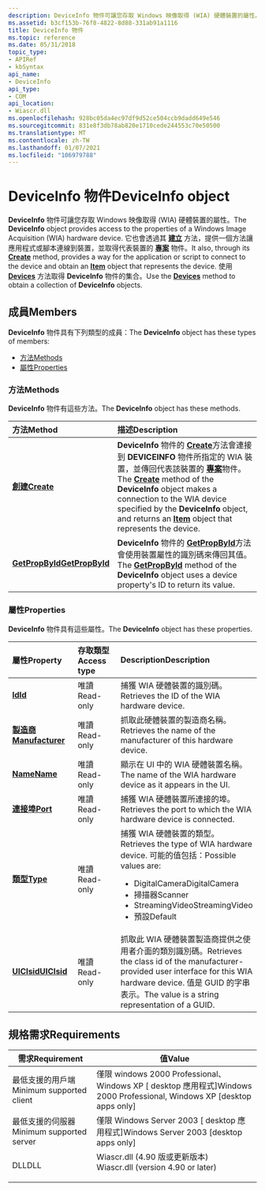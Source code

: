 ```yaml
---
description: DeviceInfo 物件可讓您存取 Windows 映像取得 (WIA) 硬體裝置的屬性。
ms.assetid: b3cf153b-76f8-4822-8d88-331ab91a1116
title: DeviceInfo 物件
ms.topic: reference
ms.date: 05/31/2018
topic_type:
- APIRef
- kbSyntax
api_name:
- DeviceInfo
api_type:
- COM
api_location:
- Wiascr.dll
ms.openlocfilehash: 928bc05da4ec97df9d52ce504ccb9dadd649e546
ms.sourcegitcommit: 831e8f3db78ab820e1710cede244553c70e50500
ms.translationtype: MT
ms.contentlocale: zh-TW
ms.lasthandoff: 01/07/2021
ms.locfileid: "106979788"
---
```

# <a name="deviceinfo-object"></a><span data-ttu-id="3c5ac-103">DeviceInfo 物件</span><span class="sxs-lookup"><span data-stu-id="3c5ac-103">DeviceInfo object</span></span>

<span data-ttu-id="3c5ac-104">**DeviceInfo** 物件可讓您存取 Windows 映像取得 (WIA) 硬體裝置的屬性。</span><span class="sxs-lookup"><span data-stu-id="3c5ac-104">The **DeviceInfo** object provides access to the properties of a Windows Image Acquisition (WIA) hardware device.</span></span> <span data-ttu-id="3c5ac-105">它也會透過其 [**建立**](-wia-iwiadeviceinfo-create.md) 方法，提供一個方法讓應用程式或腳本連線到裝置，並取得代表裝置的 [**專案**](-wia-item.md) 物件。</span><span class="sxs-lookup"><span data-stu-id="3c5ac-105">It also, through its [**Create**](-wia-iwiadeviceinfo-create.md) method, provides a way for the application or script to connect to the device and obtain an [**Item**](-wia-item.md) object that represents the device.</span></span> <span data-ttu-id="3c5ac-106">使用 [**Devices**](-wia-iwia-devices.md) 方法取得 **DeviceInfo** 物件的集合。</span><span class="sxs-lookup"><span data-stu-id="3c5ac-106">Use the [**Devices**](-wia-iwia-devices.md) method to obtain a collection of **DeviceInfo** objects.</span></span>

## <a name="members"></a><span data-ttu-id="3c5ac-107">成員</span><span class="sxs-lookup"><span data-stu-id="3c5ac-107">Members</span></span>

<span data-ttu-id="3c5ac-108">**DeviceInfo** 物件具有下列類型的成員：</span><span class="sxs-lookup"><span data-stu-id="3c5ac-108">The **DeviceInfo** object has these types of members:</span></span>

-   [<span data-ttu-id="3c5ac-109">方法</span><span class="sxs-lookup"><span data-stu-id="3c5ac-109">Methods</span></span>](#methods)
-   [<span data-ttu-id="3c5ac-110">屬性</span><span class="sxs-lookup"><span data-stu-id="3c5ac-110">Properties</span></span>](#properties)

### <a name="methods"></a><span data-ttu-id="3c5ac-111">方法</span><span class="sxs-lookup"><span data-stu-id="3c5ac-111">Methods</span></span>

<span data-ttu-id="3c5ac-112">**DeviceInfo** 物件有這些方法。</span><span class="sxs-lookup"><span data-stu-id="3c5ac-112">The **DeviceInfo** object has these methods.</span></span>



| <span data-ttu-id="3c5ac-113">方法</span><span class="sxs-lookup"><span data-stu-id="3c5ac-113">Method</span></span>                                                 | <span data-ttu-id="3c5ac-114">描述</span><span class="sxs-lookup"><span data-stu-id="3c5ac-114">Description</span></span>                                                                                                                                                                                                                                              |
|:-------------------------------------------------------|:---------------------------------------------------------------------------------------------------------------------------------------------------------------------------------------------------------------------------------------------------------|
| [<span data-ttu-id="3c5ac-115">**創建**</span><span class="sxs-lookup"><span data-stu-id="3c5ac-115">**Create**</span></span>](-wia-iwiadeviceinfo-create.md)           | <span data-ttu-id="3c5ac-116">**DeviceInfo** 物件的 [**Create**](-wia-iwiadeviceinfo-create.md)方法會連接到 **DEVICEINFO** 物件所指定的 WIA 裝置，並傳回代表該裝置的 [**專案**](-wia-item.md)物件。</span><span class="sxs-lookup"><span data-stu-id="3c5ac-116">The [**Create**](-wia-iwiadeviceinfo-create.md) method of the **DeviceInfo** object makes a connection to the WIA device specified by the **DeviceInfo** object, and returns an [**Item**](-wia-item.md) object that represents the device.</span></span><br/> |
| [<span data-ttu-id="3c5ac-117">**GetPropById**</span><span class="sxs-lookup"><span data-stu-id="3c5ac-117">**GetPropById**</span></span>](-wia-iwiadeviceinfo-getpropbyid.md) | <span data-ttu-id="3c5ac-118">**DeviceInfo** 物件的 [**GetPropById**](-wia-iwiadeviceinfo-getpropbyid.md)方法會使用裝置屬性的識別碼來傳回其值。</span><span class="sxs-lookup"><span data-stu-id="3c5ac-118">The [**GetPropById**](-wia-iwiadeviceinfo-getpropbyid.md) method of the **DeviceInfo** object uses a device property's ID to return its value.</span></span><br/>                                                                                               |



 

### <a name="properties"></a><span data-ttu-id="3c5ac-119">屬性</span><span class="sxs-lookup"><span data-stu-id="3c5ac-119">Properties</span></span>

<span data-ttu-id="3c5ac-120">**DeviceInfo** 物件具有這些屬性。</span><span class="sxs-lookup"><span data-stu-id="3c5ac-120">The **DeviceInfo** object has these properties.</span></span>



<table>
<colgroup>
<col style="width: 33%" />
<col style="width: 33%" />
<col style="width: 33%" />
</colgroup>
<thead>
<tr class="header">
<th style="text-align: left;"><span data-ttu-id="3c5ac-121">屬性</span><span class="sxs-lookup"><span data-stu-id="3c5ac-121">Property</span></span></th>
<th style="text-align: left;"><span data-ttu-id="3c5ac-122">存取類型</span><span class="sxs-lookup"><span data-stu-id="3c5ac-122">Access type</span></span></th>
<th style="text-align: left;"><span data-ttu-id="3c5ac-123">Description</span><span class="sxs-lookup"><span data-stu-id="3c5ac-123">Description</span></span></th>
</tr>
</thead>
<tbody>
<tr class="odd">
<td style="text-align: left;"><span data-ttu-id="3c5ac-124"><a href="-wia-iwiadeviceinfo-id.md"><strong>Id</strong></a></span><span class="sxs-lookup"><span data-stu-id="3c5ac-124"><a href="-wia-iwiadeviceinfo-id.md"><strong>Id</strong></a></span></span><br/></td>
<td style="text-align: left;"><span data-ttu-id="3c5ac-125">唯讀</span><span class="sxs-lookup"><span data-stu-id="3c5ac-125">Read-only</span></span><br/></td>
<td style="text-align: left;"><span data-ttu-id="3c5ac-126">捕獲 WIA 硬體裝置的識別碼。</span><span class="sxs-lookup"><span data-stu-id="3c5ac-126">Retrieves the ID of the WIA hardware device.</span></span> <br/></td>
</tr>
<tr class="even">
<td style="text-align: left;"><span data-ttu-id="3c5ac-127"><a href="-wia-iwiadeviceinfo-manufacturer.md"><strong>製造商</strong></a></span><span class="sxs-lookup"><span data-stu-id="3c5ac-127"><a href="-wia-iwiadeviceinfo-manufacturer.md"><strong>Manufacturer</strong></a></span></span><br/></td>
<td style="text-align: left;"><span data-ttu-id="3c5ac-128">唯讀</span><span class="sxs-lookup"><span data-stu-id="3c5ac-128">Read-only</span></span><br/></td>
<td style="text-align: left;"><span data-ttu-id="3c5ac-129">抓取此硬體裝置的製造商名稱。</span><span class="sxs-lookup"><span data-stu-id="3c5ac-129">Retrieves the name of the manufacturer of this hardware device.</span></span><br/></td>
</tr>
<tr class="odd">
<td style="text-align: left;"><span data-ttu-id="3c5ac-130"><a href="-wia-iwiadeviceinfo-name.md"><strong>Name</strong></a></span><span class="sxs-lookup"><span data-stu-id="3c5ac-130"><a href="-wia-iwiadeviceinfo-name.md"><strong>Name</strong></a></span></span><br/></td>
<td style="text-align: left;"><span data-ttu-id="3c5ac-131">唯讀</span><span class="sxs-lookup"><span data-stu-id="3c5ac-131">Read-only</span></span><br/></td>
<td style="text-align: left;"><span data-ttu-id="3c5ac-132">顯示在 UI 中的 WIA 硬體裝置名稱。</span><span class="sxs-lookup"><span data-stu-id="3c5ac-132">The name of the WIA hardware device as it appears in the UI.</span></span><br/></td>
</tr>
<tr class="even">
<td style="text-align: left;"><span data-ttu-id="3c5ac-133"><a href="-wia-iwiadeviceinfo-port.md"><strong>連接埠</strong></a></span><span class="sxs-lookup"><span data-stu-id="3c5ac-133"><a href="-wia-iwiadeviceinfo-port.md"><strong>Port</strong></a></span></span><br/></td>
<td style="text-align: left;"><span data-ttu-id="3c5ac-134">唯讀</span><span class="sxs-lookup"><span data-stu-id="3c5ac-134">Read-only</span></span><br/></td>
<td style="text-align: left;"><span data-ttu-id="3c5ac-135">捕獲 WIA 硬體裝置所連接的埠。</span><span class="sxs-lookup"><span data-stu-id="3c5ac-135">Retrieves the port to which the WIA hardware device is connected.</span></span><br/></td>
</tr>
<tr class="odd">
<td style="text-align: left;"><span data-ttu-id="3c5ac-136"><a href="-wia-iwiadeviceinfo-type.md"><strong>類型</strong></a></span><span class="sxs-lookup"><span data-stu-id="3c5ac-136"><a href="-wia-iwiadeviceinfo-type.md"><strong>Type</strong></a></span></span><br/></td>
<td style="text-align: left;"><span data-ttu-id="3c5ac-137">唯讀</span><span class="sxs-lookup"><span data-stu-id="3c5ac-137">Read-only</span></span><br/></td>
<td style="text-align: left;"><span data-ttu-id="3c5ac-138">捕獲 WIA 硬體裝置的類型。</span><span class="sxs-lookup"><span data-stu-id="3c5ac-138">Retrieves the type of WIA hardware device.</span></span> <span data-ttu-id="3c5ac-139">可能的值包括：</span><span class="sxs-lookup"><span data-stu-id="3c5ac-139">Possible values are:</span></span> <br/>
<ul>
<li><span data-ttu-id="3c5ac-140">DigitalCamera</span><span class="sxs-lookup"><span data-stu-id="3c5ac-140">DigitalCamera</span></span></li>
<li><span data-ttu-id="3c5ac-141">掃描器</span><span class="sxs-lookup"><span data-stu-id="3c5ac-141">Scanner</span></span></li>
<li><span data-ttu-id="3c5ac-142">StreamingVideo</span><span class="sxs-lookup"><span data-stu-id="3c5ac-142">StreamingVideo</span></span></li>
<li><span data-ttu-id="3c5ac-143">預設</span><span class="sxs-lookup"><span data-stu-id="3c5ac-143">Default</span></span></li>
</ul></td>
</tr>
<tr class="even">
<td style="text-align: left;"><span data-ttu-id="3c5ac-144"><a href="-wia-iwiadeviceinfo-uiclsid.md"><strong>UIClsid</strong></a></span><span class="sxs-lookup"><span data-stu-id="3c5ac-144"><a href="-wia-iwiadeviceinfo-uiclsid.md"><strong>UIClsid</strong></a></span></span><br/></td>
<td style="text-align: left;"><span data-ttu-id="3c5ac-145">唯讀</span><span class="sxs-lookup"><span data-stu-id="3c5ac-145">Read-only</span></span><br/></td>
<td style="text-align: left;"><span data-ttu-id="3c5ac-146">抓取此 WIA 硬體裝置製造商提供之使用者介面的類別識別碼。</span><span class="sxs-lookup"><span data-stu-id="3c5ac-146">Retrieves the class id of the manufacturer-provided user interface for this WIA hardware device.</span></span> <span data-ttu-id="3c5ac-147">值是 GUID 的字串表示。</span><span class="sxs-lookup"><span data-stu-id="3c5ac-147">The value is a string representation of a GUID.</span></span> <br/></td>
</tr>
</tbody>
</table>



 

## <a name="requirements"></a><span data-ttu-id="3c5ac-148">規格需求</span><span class="sxs-lookup"><span data-stu-id="3c5ac-148">Requirements</span></span>



| <span data-ttu-id="3c5ac-149">需求</span><span class="sxs-lookup"><span data-stu-id="3c5ac-149">Requirement</span></span> | <span data-ttu-id="3c5ac-150">值</span><span class="sxs-lookup"><span data-stu-id="3c5ac-150">Value</span></span> |
|-------------------------------------|---------------------------------------------------------------------------------------------------------------|
| <span data-ttu-id="3c5ac-151">最低支援的用戶端</span><span class="sxs-lookup"><span data-stu-id="3c5ac-151">Minimum supported client</span></span><br/> | <span data-ttu-id="3c5ac-152">僅限 windows 2000 Professional、Windows XP \[ desktop 應用程式\]</span><span class="sxs-lookup"><span data-stu-id="3c5ac-152">Windows 2000 Professional, Windows XP \[desktop apps only\]</span></span><br/>                                        |
| <span data-ttu-id="3c5ac-153">最低支援的伺服器</span><span class="sxs-lookup"><span data-stu-id="3c5ac-153">Minimum supported server</span></span><br/> | <span data-ttu-id="3c5ac-154">僅限 Windows Server 2003 \[ desktop 應用程式\]</span><span class="sxs-lookup"><span data-stu-id="3c5ac-154">Windows Server 2003 \[desktop apps only\]</span></span><br/>                                                          |
| <span data-ttu-id="3c5ac-155">DLL</span><span class="sxs-lookup"><span data-stu-id="3c5ac-155">DLL</span></span><br/>                      | <dl> <span data-ttu-id="3c5ac-156"><dt>Wiascr.dll (4.90 版或更新版本) </dt></span><span class="sxs-lookup"><span data-stu-id="3c5ac-156"><dt>Wiascr.dll (version 4.90 or later)</dt></span></span> </dl> |



 

 




